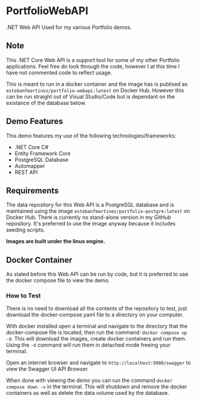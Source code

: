 # PortfolioWebAPI
.NET Web API Used for my various Portfolio demos.

## Note
This .NET Core Web API is a support tool for some of my other Portfolio applications. Feel free do look through the code, however I at this time I have not commented code to reflect usage.

This is meant to run in a docker container and the image has is publised as `estebanfmartinez/portfolio-webapi:latest` on Docker Hub. However this can be run straight out of Visual Studio/Code but is dependant on the existance of the database below.

## Demo Features
This demo features my use of the following technologies/frameworks:
- .NET Core C#
- Entity Framework Core
- PostgreSQL Database
- Automapper
- REST API

## Requirements
The data repository for this Web API is a PostgreSQL database and is maintained using the image `estebanfmartinez/portfolio-postgre:latest` on Docker Hub. There is currently no stand-alone version in my GitHub repository. It's preferred to use the image anyway because it includes seeding scripts.

**Images are built under the linux engine.**

## Docker Container
As stated before this Web API can be run by code, but it is preferred to use the docker compose file to view the demo.

### How to Test
There is no need to download all the contents of the repository to test, just download the docker-compose.yaml file to a directory on your computer.

With docker installed open a terminal and navigate to the directory that the docker-compose file is located, then run the command: `docker compose up -d`. This will download the images, create docker containers and run them. Using the `-d` command will run them in detached mode freeing your terminal.

Open an internet browser and navigate to `http://localhost:5000/swagger` to view the Swagger UI API Browser.

When done with viewing the demo you can run the command `docker compose down -v` in the terminal. This will shutdown and remove the docker containers as well as delete the data volume used by the database.